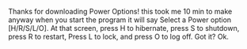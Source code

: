 Thanks for downloading Power Options!
this took me 10 min to make
anyway when you start the program it will say Select a Power option [H/R/S/L/O]. 
At that screen, press H to hibernate, press S to shutdown, press R to restart, Press L to lock, and press O to log off.
Got it? Ok.
